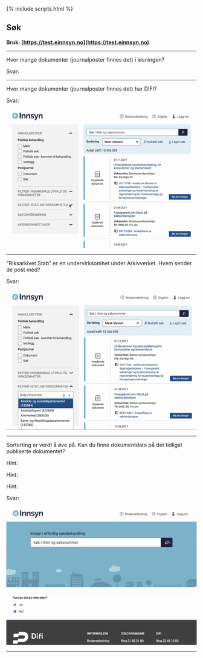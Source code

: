 {% include scripts.html %}

## Søk
**Bruk: [https://test.einnsyn.no](https://test.einnsyn.no)**

***

Hvor mange dokumenter (journalposter finnes det) i løsningen?
 
 Svar: <span style="color:white">Ca. 12 millioner</span>

***

Hvor mange dokumenter (journalposter finnes det) har DIFI?
 
 Svar: <span style="color:white">26 917</span>
 
 ![](ezgif-4-2918a874d7.gif)
 
***
 
 
"Riksarkivet Stab" er en undervirksomhet under Arkivverket. Hvem sender de post med?
 
 Svar: <span style="color:white">Kulturdepartementet</span>
 
![](ezgif-4-84cee4de6f.gif)



***

Sorterting er verdt å øve på. Kan du finne dokumentdato på det tidligst publiserte dokumentet?

Hint: <span style="color:white">Filtrer på Dokument. </span>

Hint: <span style="color:white">Sorter på eldste først. </span>

Hint: <span style="color:white">Velg datotype i DATOAVGRENSING (husk å trykke på "Vis datotype"</span>

Svar: <span style="color:white">01.01.2010</span>

![](ezgif-4-dfe1f3a338.gif)

*** 

